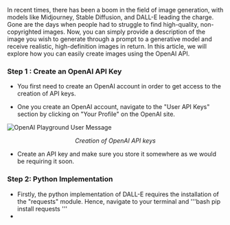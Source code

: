 In recent times, there has been a boom in the field of image generation, with models like Midjourney, Stable Diffusion, and DALL-E leading the charge. Gone are the days when people had to struggle to find high-quality, non-copyrighted images. Now, you can simply provide a description of the image you wish to generate through a prompt to a generative model and receive realistic, high-definition images in return. In this article, we will explore how you can easily create images using the OpenAI API.

### Step 1 : Create an OpenAI API Key

- You first need to create an OpenAI account in order to get access to the creation of API keys.

- One you create an OpenAI account, navigate to the "User API Keys" section by clicking on "Your Profile" on the OpenAI site.

![OpenAI Playground User Message](dalle-1.png)

<div align="center" ><i>Creation of OpenAI API keys</i></div>

- Create an API key and make sure you store it somewhere as we would be requiring it soon.

### Step 2: Python Implementation

- Firstly, the python implementation of DALL-E requires the installation of the "requests" module. Hence, navigate to your terminal and
  '''bash
  pip install requests
  '''
-
